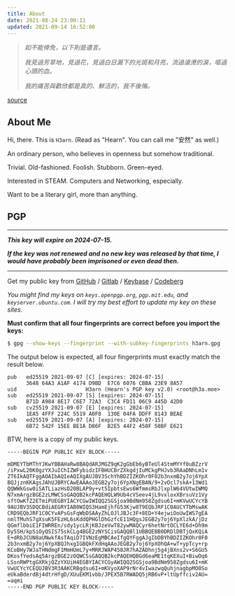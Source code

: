 ```yaml
---
title: About
date: 2021-08-24 23:00:11
updated: 2021-09-14 16:52:00
---
```




> *如不能倖免，以下則是遺言。*
>
> *我見過芳草地，見過花，見過白日漏下的光斑和月亮，流過滾燙的淚，嘔過心頭的血。*
>
> *我的痛苦與歡欣都是真的、鮮活的，我不後悔。*

[source](https://web.archive.org/web/20200202071147/https://twitter.com/Midorrriii/status/1223598045528383488)



## About Me

<!--div style='white-space: pre-wrap; font-variant-ligatures: none; font-family: JetBrains Mono, monospace; font-size: 90%;'--> 

Hi, there. This is `H3arn`. (Read as "Hearn". You can call me "安然" as well.)

An ordinary person, who believes in openness but somehow traditional. 

Trivial. Old-fashioned. Foolish. Stubborn. Green-eyed. 

Interested in STEAM. Computers and Networking, especially. 

Want to be a literary girl, more than anything. 



<!--/div-->
<!--A crossdressing beginner.--> 



## PGP

---

***This key will expire on 2024-07-15.***

***If the key was not renewed and no new key was released by that time, I would have probably been imprisoned or even dead then.***

---

Get my public key from [GitHub](https://github.com/H3arn.gpg) / [Gitlab](https://gitlab.com/H3arn.gpg) / [Keybase](https://keybase.io/h3arn/pgp_keys.asc) / [Codeberg](https://codeberg.org/H3arn.gpg) 

*You might find my keys on `keys.openpgp.org`, `pgp.mit.edu`, and `keyserver.ubuntu.com`. I will try my best effort to update my key on these sites<!--, but **NOT** responsible for any consequences caused by using public keys of `3648 64A3 A1AF 4174 D9BD  E7C6 6076 CBBA 23E9 8A57` from those sites-->.* 

<!--I once shared [an article](https://www.douban.com/note/763978955/) about PGP uid collision, which since then inspired a lot of people to exploit their computers for calculating a cool PGP uid. But this also brings a higher risk of MITM attack. I deeply apologize for that.--> 

<!--Considering the current capability of brute force attack, it's no longer a reliable method using 64-bit uid to verify the identity.--> 

<!--Thus, **the fingerprints of all the subkeys have to be verified**. For example:--> 

**Must confirm that all four fingerprints are correct before you import the keys:**

```bash
$ gpg --show-keys --fingerprint --with-subkey-fingerprints h3arn.gpg
```

The output below is expected, all four fingerprints must exactly match the result below. 

```text
pub   ed25519 2021-09-07 [C] [expires: 2024-07-15]
      3648 64A3 A1AF 4174 D9BD  E7C6 6076 CBBA 23E9 8A57
uid                      H3arn (Hearn's PGP key v2.0) <root@h3a.moe>
sub   ed25519 2021-09-07 [S] [expires: 2024-07-15]
      B71D A984 8E17 C6E7 72A3  C3C4 FD11 06C9 445D 42D0
sub   cv25519 2021-09-07 [E] [expires: 2024-07-15]
      1EA5 4FFF 224C 5519 A0F8  130E 04FA DDFF 8143 BEAE
sub   ed25519 2021-09-07 [A] [expires: 2024-07-15]
      6B72 542F 15EE BE1A D86F  B2E5 44F2 450F 50BF E621
```

BTW, here is a copy of my public keys. 

```PGP
-----BEGIN PGP PUBLIC KEY BLOCK-----

mDMEYTbMThYJKwYBBAHaRw8BAQdARJMGZ9qK2gGbEb6yBTeUl4StmMYYf0uBZzrV
/iPxwL20K0gzYXJuIChIZWFybidzIFBHUCBrZXkgdjIuMCkgPHJvb3RAaDNhLm1v
ZT6IkAQTFggAOAIbAQIeAQIXgAUJBV3SchYhBDZIZKOhr0F02b3nxmB2y7oj6YpX
BQJjznKKAgsJAhUJBRYCAwEAAAoJEGB2y7oj6YpXNgEBAN/9+2vOcl7skA+13Wd1
QQWWkGsw0iSATLiazHsD20BLAP9y+vt5IpbtsEws6WfmmsRbJlxplW64VUtwIWMQ
N7xmArgzBGE2zLMWCSsGAQQB2kcPAQEHQLW9Ub4cVSeev4jL9vxloxXBrsuVz1Vy
sftOwKfZ2ETmiPUEGBYIACYCGwIWIQQ2SGSjoa9BdNm958Zgdsu6I+mKVwUCYcYB
9AUJBV3SDQCBdiAEGRYIAB0WIQS3HamEjhfG53Kjw8T9EQbJRF1C0AUCYTbMswAK
CRD9EQbJRF1C0CYvAPsGsFqWbDSAAyZhLOJlJBJc3F+8ED+Y4ejwiOoUwIWS7gEA
nmlTMuhS7gXsuK5FEzHL6sKddQPHGlDhGzfcE11HQgsJEGB2y7oj6YpXlzkA/jDz
QGmflbbiE1FIWRREn/sdy1ycLRjKBJzeVwT82ywMAQCyr6hetNrtOCLYE6d+Dh9m
Dy5SH/kpSiOyQSIS75skCLg4BGE2zNYSCisGAQQBl1UBBQEBB0DRDlDBTjQxKQiA
E+dRbJCUN8aUNwkfAsTAqiD7IVNzEgMBCAeIfgQYFggAJgIbDBYhBDZIZKOhr0F0
2b3nxmB2y7oj6YpXBQJhxgIGBQkFXdHqAAoJEGB2y7oj6YpXOhQA+wT+ypTcy+rp
KCoBHy7WJaTHNdmgF1MmHUmL7y+MRRJWAP458JR7hAZADhnj5g4jBXns2v+S6GU5
DKosfYedsAq5ArgzBGE2zOQWCSsGAQQB2kcPAQEHQBGd6eaME1tqKEXuI+BiwOq6
LSsnRWPtgGXRkjQZzYXUiH4EGBYIACYCGyAWIQQ2SGSjoa9BdNm958Zgdsu6I+mK
VwUCYcYCEQUJBV3R3AAKCRBgdsu6I+mKVyoXAP9rNr4vIwazwqQuhjnagbpMO0So
eUkaBderdBj4dtrHfgD/XUuEKM1vbb/JPEX5B7RWADQ5jRB6vP+ltUpffciv2AU=
=aqmi
-----END PGP PUBLIC KEY BLOCK-----

```
